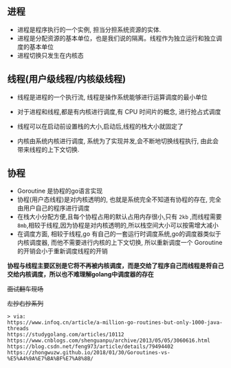 
## 进程

* 进程是程序执行的一个实例, 担当分担系统资源的实体.
* 进程是分配资源的基本单位，也是我们说的隔离。线程作为独立运行和独立调度的基本单位
* 进程切换只发生在内核态

## 线程(用户级线程/内核级线程)

* 线程是进程的一个执行流, 线程是操作系统能够进行运算调度的最小单位
* 对于进程和线程,都是有内核进行调度,有 CPU 时间片的概念, 进行抢占式调度

* 线程可以在启动前设置栈的大小,启动后,线程的栈大小就固定了
* 内核由系统内核进行调度, 系统为了实现并发,会不断地切换线程执行, 由此会带来线程的上下文切换.

## 协程

* Goroutine 是协程的go语言实现
* 协程(用户态线程)是对内核透明的, 也就是系统完全不知道有协程的存在, 完全由用户自己的程序进行调度
* 在栈大小分配方便,且每个协程占用的默认占用内存很小,只有 `2kb` ,而线程需要 `8mb`,相较于线程,因为协程是对内核透明的,所以栈空间大小可以按需增大减小
* 在调度方面, 相较于线程,go 有自己的一套运行时调度系统,go的调度器类似于内核调度器, 而他不需要进行内核的上下文切换, 所以重新调度一个 Goroutine 的开销会小于重新调度线程的开销


**协程与线程主要区别是它将不再被内核调度，而是交给了程序自己而线程是将自己交给内核调度，所以也不难理解golang中调度器的存在**

~~面试翻车现场~~

~~左抄右抄系列~~

```
> via:
https://www.infoq.cn/article/a-million-go-routines-but-only-1000-java-threads
https://studygolang.com/articles/10112
https://www.cnblogs.com/shenguanpu/archive/2013/05/05/3060616.html
https://blog.csdn.net/feng973/article/details/79494402
https://zhongwuzw.github.io/2018/01/30/Goroutines-vs-%E5%A4%9A%E7%BA%BF%E7%A8%8B/
```